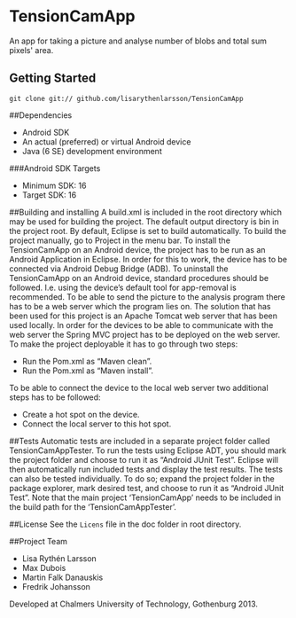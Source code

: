 TensionCamApp
=============

An app for taking a picture and analyse number of blobs and total sum pixels' area. 

## Getting Started

`git clone git:// github.com/lisarythenlarsson/TensionCamApp`

##Dependencies

- Android SDK
- An actual (preferred) or virtual Android device
- Java (6 SE) development environment

###Android SDK Targets
- Minimum SDK: 16
- Target SDK: 16

##Building and installing
A build.xml is included in the root directory which may be used for building the project. The default output directory is bin in the project root. By default, Eclipse is set to build automatically. To build the project manually, go to Project in the menu bar.
To install the TensionCamApp on an Android device, the project has to be run as an Android Application in Eclipse. In order for this to work, the device has to be connected via Android Debug Bridge (ADB).
To uninstall the TensionCamApp on an Android device, standard procedures should be followed. I.e. using the device’s default tool for app-removal is recommended.
To be able to send the picture to the analysis program there has to be a web server which the program lies on. The solution that has been used for this project is an Apache Tomcat web server that has been used locally. In order for the devices to be able to communicate with the web server the Spring MVC project has to be deployed on the web server. To make the project deployable it has to go through two steps:
-  Run the Pom.xml as “Maven clean”.
-	Run the Pom.xml as “Maven install”.

To be able to connect the device to the local web server two additional steps has to be followed:
-	Create a hot spot on the device.
-	Connect the local server to this hot spot.

##Tests
Automatic tests are included in a separate project folder called TensionCamAppTester. To run the tests using Eclipse ADT, you should mark the project folder and choose to run it as “Android JUnit Test”. Eclipse will then automatically run included tests and display the test results.
The tests can also be tested individually. To do so; expand the project folder in the package explorer, mark desired test, and choose to run it as “Android JUnit Test”.
Note that the main project ‘TensionCamApp’ needs to be included in the build path for the ‘TensionCamAppTester’.


##License
See the `Licens` file in the doc folder in root directory.

##Project Team
- Lisa Rythén Larsson
- Max Dubois
- Martin Falk Danauskis
- Fredrik Johansson

Developed at Chalmers University of Technology, Gothenburg 2013.



